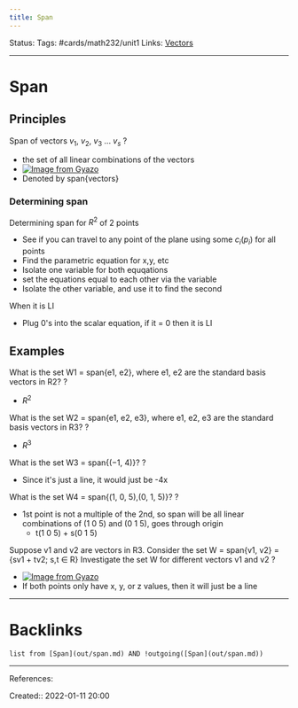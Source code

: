 ```yaml
---
title: Span
---
```

Status: 
Tags: #cards/math232/unit1
Links: [Vectors](out/vectors.md)
___
# Span
## Principles
Span of vectors $v_1$, $v_2$, $v_3$ ... $v_s$
?
- the set of all linear combinations of the vectors
- [![Image from Gyazo](https://i.gyazo.com/d77cefa675568c1dc24b971da0753b8c.png)](https://gyazo.com/d77cefa675568c1dc24b971da0753b8c)
- Denoted by span{vectors}
<!--SR:!2022-02-13,2,150-->

### Determining span

Determining span for $R^2$ of 2 points
- See if you can travel to any point of the plane using some $c_i$($p_i$) for all points
- Find the parametric equation for x,y, etc
- Isolate one variable for both equqations
- set the equations equal to each other via the variable
- Isolate the other variable, and use it to find the second

When it is LI
- Plug 0's into the scalar equation, if it = 0 then it is LI
## Examples
What is the set W1 = span{e1, e2}, where e1, e2 are the standard basis vectors in R2?
?
- $R^2$
<!--SR:!2022-04-20,48,192-->

What is the set W2 = span{e1, e2, e3}, where e1, e2, e3 are the standard basis vectors in R3?
?
- $R^3$
<!--SR:!2022-02-15,8,190-->

What is the set W3 = span{(−1, 4)}?
?
- Since it's just a line, it would just be -4x
<!--SR:!2022-04-13,41,172-->

What is the set W4 = span{(1, 0, 5),(0, 1, 5)}?
?
- 1st point is not a multiple of the 2nd, so span will be all linear combinations of (1 0 5) and (0 1 5), goes through origin
	- t(1 0 5) + s(0 1 5)
<!--SR:!2022-03-05,2,154-->

Suppose v1 and v2 are vectors in R3. Consider the set W = span{v1, v2} = {sv1 + tv2; s,t ∈ R} Investigate the set W for different vectors v1 and v2
?
- [![Image from Gyazo](https://i.gyazo.com/b753c97fc8b96a3db44b4c743e0606d5.png)](https://gyazo.com/b753c97fc8b96a3db44b4c743e0606d5)
- If both points only have x, y, or z values, then it will just be a line
<!--SR:!2022-02-12,2,172-->



___
# Backlinks
```dataview
list from [Span](out/span.md) AND !outgoing([Span](out/span.md))
```
___
References:

Created:: 2022-01-11 20:00
